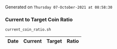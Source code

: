 Generated on `Thursday 07-October-2021 at 08:58:30`

### Current to Target Coin Ratio
`current_coin_ratio.sh`

Date|Current|Target|Ratio
---|---|---|---
